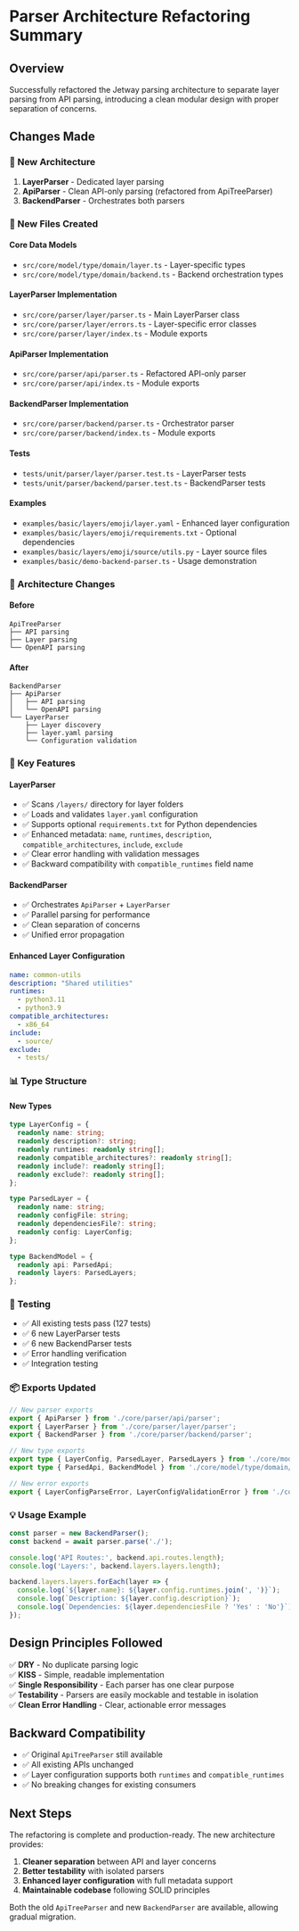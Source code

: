 # Parser Architecture Refactoring Summary

## Overview

Successfully refactored the Jetway parsing architecture to separate layer parsing from API parsing, introducing a clean modular design with proper separation of concerns.

## Changes Made

### 🧱 New Architecture

1. **LayerParser** - Dedicated layer parsing
2. **ApiParser** - Clean API-only parsing (refactored from ApiTreeParser)
3. **BackendParser** - Orchestrates both parsers

### 📁 New Files Created

#### Core Data Models
- `src/core/model/type/domain/layer.ts` - Layer-specific types
- `src/core/model/type/domain/backend.ts` - Backend orchestration types

#### LayerParser Implementation
- `src/core/parser/layer/parser.ts` - Main LayerParser class
- `src/core/parser/layer/errors.ts` - Layer-specific error classes
- `src/core/parser/layer/index.ts` - Module exports

#### ApiParser Implementation  
- `src/core/parser/api/parser.ts` - Refactored API-only parser
- `src/core/parser/api/index.ts` - Module exports

#### BackendParser Implementation
- `src/core/parser/backend/parser.ts` - Orchestrator parser
- `src/core/parser/backend/index.ts` - Module exports

#### Tests
- `tests/unit/parser/layer/parser.test.ts` - LayerParser tests
- `tests/unit/parser/backend/parser.test.ts` - BackendParser tests

#### Examples
- `examples/basic/layers/emoji/layer.yaml` - Enhanced layer configuration
- `examples/basic/layers/emoji/requirements.txt` - Optional dependencies
- `examples/basic/layers/emoji/source/utils.py` - Layer source files
- `examples/basic/demo-backend-parser.ts` - Usage demonstration

### 🔄 Architecture Changes

#### Before
```
ApiTreeParser
├── API parsing
├── Layer parsing  
└── OpenAPI parsing
```

#### After
```
BackendParser
├── ApiParser
│   ├── API parsing
│   └── OpenAPI parsing
└── LayerParser
    ├── Layer discovery
    ├── layer.yaml parsing
    └── Configuration validation
```

### 🚀 Key Features

#### LayerParser
- ✅ Scans `/layers/` directory for layer folders
- ✅ Loads and validates `layer.yaml` configuration
- ✅ Supports optional `requirements.txt` for Python dependencies
- ✅ Enhanced metadata: `name`, `runtimes`, `description`, `compatible_architectures`, `include`, `exclude`
- ✅ Clear error handling with validation messages
- ✅ Backward compatibility with `compatible_runtimes` field name

#### BackendParser
- ✅ Orchestrates `ApiParser` + `LayerParser`
- ✅ Parallel parsing for performance
- ✅ Clean separation of concerns
- ✅ Unified error propagation

#### Enhanced Layer Configuration

```yaml
name: common-utils
description: "Shared utilities"
runtimes:
  - python3.11
  - python3.9
compatible_architectures:
  - x86_64
include:
  - source/
exclude:
  - tests/
```

### 📊 Type Structure

#### New Types
```typescript
type LayerConfig = {
  readonly name: string;
  readonly description?: string;
  readonly runtimes: readonly string[];
  readonly compatible_architectures?: readonly string[];
  readonly include?: readonly string[];
  readonly exclude?: readonly string[];
};

type ParsedLayer = {
  readonly name: string;
  readonly configFile: string;
  readonly dependenciesFile?: string;
  readonly config: LayerConfig;
};

type BackendModel = {
  readonly api: ParsedApi;
  readonly layers: ParsedLayers;
};
```

### 🧪 Testing

- ✅ All existing tests pass (127 tests)
- ✅ 6 new LayerParser tests
- ✅ 6 new BackendParser tests
- ✅ Error handling verification
- ✅ Integration testing

### 📦 Exports Updated

```typescript
// New parser exports
export { ApiParser } from './core/parser/api/parser';
export { LayerParser } from './core/parser/layer/parser';
export { BackendParser } from './core/parser/backend/parser';

// New type exports
export type { LayerConfig, ParsedLayer, ParsedLayers } from './core/model/type/domain/layer';
export type { ParsedApi, BackendModel } from './core/model/type/domain/backend';

// New error exports
export { LayerConfigParseError, LayerConfigValidationError } from './core/parser/layer/errors';
```

### 💡 Usage Example

```typescript
const parser = new BackendParser();
const backend = await parser.parse('./');

console.log('API Routes:', backend.api.routes.length);
console.log('Layers:', backend.layers.layers.length);

backend.layers.layers.forEach(layer => {
  console.log(`${layer.name}: ${layer.config.runtimes.join(', ')}`);
  console.log(`Description: ${layer.config.description}`);
  console.log(`Dependencies: ${layer.dependenciesFile ? 'Yes' : 'No'}`);
});
```

## Design Principles Followed

✅ **DRY** - No duplicate parsing logic  
✅ **KISS** - Simple, readable implementation  
✅ **Single Responsibility** - Each parser has one clear purpose  
✅ **Testability** - Parsers are easily mockable and testable in isolation  
✅ **Clean Error Handling** - Clear, actionable error messages  

## Backward Compatibility

- ✅ Original `ApiTreeParser` still available
- ✅ All existing APIs unchanged
- ✅ Layer configuration supports both `runtimes` and `compatible_runtimes`
- ✅ No breaking changes for existing consumers

## Next Steps

The refactoring is complete and production-ready. The new architecture provides:

1. **Cleaner separation** between API and layer concerns
2. **Better testability** with isolated parsers
3. **Enhanced layer configuration** with full metadata support
4. **Maintainable codebase** following SOLID principles

Both the old `ApiTreeParser` and new `BackendParser` are available, allowing gradual migration. 